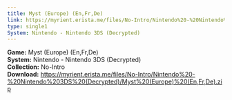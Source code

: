 ```yaml
---
title: Myst (Europe) (En,Fr,De)
link: https://myrient.erista.me/files/No-Intro/Nintendo%20-%20Nintendo%203DS%20(Decrypted)/Myst%20(Europe)%20(En,Fr,De).zip
type: single1
System: Nintendo - Nintendo 3DS (Decrypted)
---
```

<b>Game:</b> Myst (Europe) (En,Fr,De)<br>
<b>System:</b> Nintendo - Nintendo 3DS (Decrypted)<br>
<b>Collection:</b> No-Intro<br>
<b>Download:</b> https://myrient.erista.me/files/No-Intro/Nintendo%20-%20Nintendo%203DS%20(Decrypted)/Myst%20(Europe)%20(En,Fr,De).zip